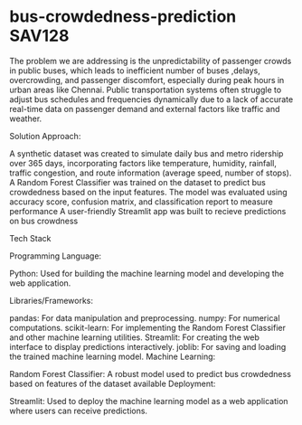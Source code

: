 # bus-crowdedness-prediction SAV128

The problem we are addressing is the unpredictability of passenger crowds in public buses, which leads to inefficient number of buses ,delays, overcrowding, and passenger discomfort, especially during peak hours in urban areas like Chennai. Public transportation systems often struggle to adjust bus schedules and frequencies dynamically due to a lack of accurate real-time data on passenger demand and external factors like traffic and weather.


Solution Approach:

A synthetic dataset was created to simulate daily bus and metro ridership over 365 days, incorporating factors like temperature, humidity, rainfall, traffic congestion, and route information (average speed, number of stops).
A Random Forest Classifier was trained on the dataset to predict bus crowdedness based on the input features.
The model was evaluated using accuracy score, confusion matrix, and classification report to measure performance
A user-friendly Streamlit app was built to recieve predictions on bus crowdness

Tech Stack

Programming Language:

Python: Used for building the machine learning model and developing the web application.

Libraries/Frameworks:

pandas: For data manipulation and preprocessing.
numpy: For numerical computations.
scikit-learn: For implementing the Random Forest Classifier and other machine learning utilities.
Streamlit: For creating the web interface to display predictions interactively.
joblib: For saving and loading the trained machine learning model.
Machine Learning:

Random Forest Classifier: A robust model used to predict bus crowdedness based on features of the dataset available
Deployment:

Streamlit: Used to deploy the machine learning model as a web application where users can receive predictions.
